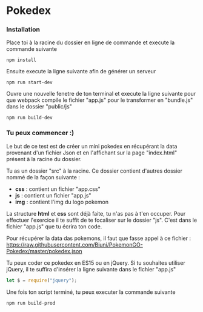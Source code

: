 # Pokedex

### Installation
Place toi à la racine du dossier en ligne de commande et execute la commande suivante
``` ligne de commande
npm install
```

Ensuite execute la ligne suivante afin de générer un serveur
``` ligne de commande
npm run start-dev
```

Ouvre une nouvelle fenetre de ton terminal et execute la ligne suivante pour que webpack compile le fichier "app.js" pour le transformer en "bundle.js" dans le dossier "public/js"
``` ligne de commande
npm run build-dev
```

### Tu peux commencer :)

Le but de ce test est de créer un mini pokedex en récupérant la data provenant d'un fichier Json
et en l'affichant sur la page "index.html" présent à la racine du dossier.

Tu as un dossier "src" à la racine. Ce dossier contient d'autres dossier nommé de la façon suivante : 

- <strong>css</strong> : contient un fichier "app.css"
- <strong>js</strong> : contient un fichier "app.js"
- <strong>img</strong> : contient l'img du logo pokemon

La structure <strong>html</strong> et <strong>css</strong> sont déjà faite, tu n'as pas à t'en occuper. Pour effectuer l'exercice il te suffit
de te focaliser sur le dossier "js". C'est dans le fichier "app.js" que tu écrira ton code.

Pour récupérer la data das pokemons, il faut que fasse appel à ce fichier : 
https://raw.githubusercontent.com/Biuni/PokemonGO-Pokedex/master/pokedex.json

Tu peux coder ce pokedex en ES15 ou en jQuery.
Si tu souhaites utiliser jQuery, il te suffira d'insérer la ligne suivante dans le fichier "app.js" 

``` javascript
let $ = require("jquery");
```

Une fois ton script terminé, tu peux executer la commande suivante
``` javascript
npm run build-prod
```